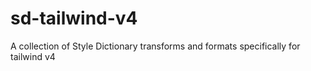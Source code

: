 # sd-tailwind-v4
A collection of Style Dictionary transforms and formats specifically for tailwind v4
